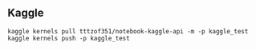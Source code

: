 ## Kaggle
```
kaggle kernels pull tttzof351/notebook-kaggle-api -m -p kaggle_test
kaggle kernels push -p kaggle_test
```

